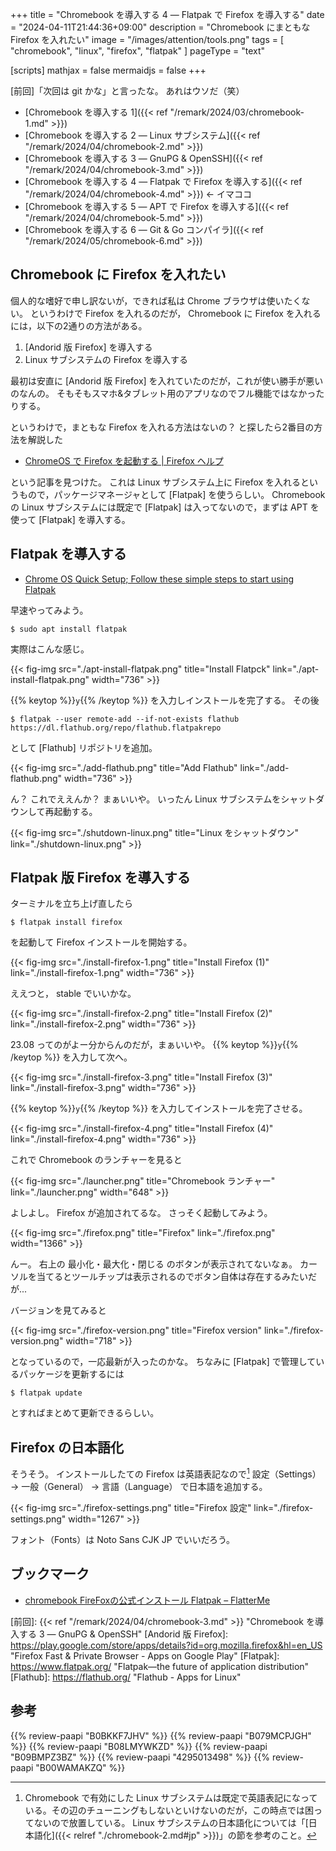 +++
title = "Chromebook を導入する 4 — Flatpak で Firefox を導入する"
date =  "2024-04-11T21:44:36+09:00"
description = "Chromebook にまともな Firefox を入れたい"
image = "/images/attention/tools.png"
tags = [ "chromebook", "linux", "firefox", "flatpak" ]
pageType = "text"

[scripts]
  mathjax = false
  mermaidjs = false
+++

[前回]「次回は git かな」と言ったな。
あれはウソだ（笑）

- [Chromebook を導入する 1]({{< ref "/remark/2024/03/chromebook-1.md" >}})
- [Chromebook を導入する 2 — Linux サブシステム]({{< ref "/remark/2024/04/chromebook-2.md" >}})
- [Chromebook を導入する 3 — GnuPG & OpenSSH]({{< ref "/remark/2024/04/chromebook-3.md" >}})
- [Chromebook を導入する 4 — Flatpak で Firefox を導入する]({{< ref "/remark/2024/04/chromebook-4.md" >}}) ← イマココ
- [Chromebook を導入する 5 — APT で Firefox を導入する]({{< ref "/remark/2024/04/chromebook-5.md" >}})
- [Chromebook を導入する 6 — Git & Go コンパイラ]({{< ref "/remark/2024/05/chromebook-6.md" >}})

## Chromebook に Firefox を入れたい

個人的な嗜好で申し訳ないが，できれば私は Chrome ブラウザは使いたくない。
というわけで Firefox を入れるのだが， Chromebook に Firefox を入れるには，以下の2通りの方法がある。

1. [Andorid 版 Firefox] を導入する
2. Linux サブシステムの Firefox を導入する

最初は安直に [Andorid 版 Firefox] を入れていたのだが，これが使い勝手が悪いのなんの。
そもそもスマホ&タブレット用のアプリなのでフル機能ではなかったりする。

というわけで，まともな Firefox を入れる方法はないの？ と探したら2番目の方法を解説した

- [ChromeOS で Firefox を起動する | Firefox ヘルプ](https://support.mozilla.org/ja/kb/run-firefox-chromeos)

という記事を見つけた。
これは Linux サブシステム上に Firefox を入れるというもので，パッケージマネージャとして [Flatpak] を使うらしい。
Chromebook の Linux サブシステムには既定で [Flatpak] は入ってないので，まずは APT を使って [Flatpak] を導入する。

## Flatpak を導入する

- [Chrome OS Quick Setup; Follow these simple steps to start using Flatpak](https://flatpak.org/setup/Chrome%20OS)

早速やってみよう。

```text
$ sudo apt install flatpak
```

実際はこんな感じ。

{{< fig-img src="./apt-install-flatpak.png" title="Install Flatpck" link="./apt-install-flatpak.png" width="736" >}}

{{% keytop %}}`y`{{% /keytop %}} を入力しインストールを完了する。
その後

```text
$ flatpak --user remote-add --if-not-exists flathub https://dl.flathub.org/repo/flathub.flatpakrepo
```

として [Flathub] リポジトリを追加。

{{< fig-img src="./add-flathub.png" title="Add Flathub" link="./add-flathub.png" width="736" >}}

ん？ これでええんか？ まぁいいや。
いったん Linux サブシステムをシャットダウンして再起動する。

{{< fig-img src="./shutdown-linux.png" title="Linux をシャットダウン" link="./shutdown-linux.png" >}}

## Flatpak 版 Firefox を導入する

ターミナルを立ち上げ直したら

```text
$ flatpak install firefox
```

を起動して Firefox インストールを開始する。

{{< fig-img src="./install-firefox-1.png" title="Install Firefox (1)" link="./install-firefox-1.png" width="736" >}}

ええつと， stable でいいかな。

{{< fig-img src="./install-firefox-2.png" title="Install Firefox (2)" link="./install-firefox-2.png" width="736" >}}

23.08 ってのがよー分からんのだが，まぁいいや。
{{% keytop %}}`y`{{% /keytop %}} を入力して次へ。

{{< fig-img src="./install-firefox-3.png" title="Install Firefox (3)" link="./install-firefox-3.png" width="736" >}}

{{% keytop %}}`y`{{% /keytop %}} を入力してインストールを完了させる。

{{< fig-img src="./install-firefox-4.png" title="Install Firefox (4)" link="./install-firefox-4.png" width="736" >}}

これで Chromebook のランチャーを見ると

{{< fig-img src="./launcher.png" title="Chromebook ランチャー" link="./launcher.png" width="648" >}}

よしよし。
Firefox が追加されてるな。
さっそく起動してみよう。

{{< fig-img src="./firefox.png" title="Firefox" link="./firefox.png" width="1366" >}}

んー。
右上の 最小化・最大化・閉じる のボタンが表示されてないなぁ。
カーソルを当てるとツールチップは表示されるのでボタン自体は存在するみたいだが...

バージョンを見てみると

{{< fig-img src="./firefox-version.png" title="Firefox version" link="./firefox-version.png" width="718" >}}

となっているので，一応最新が入ったのかな。
ちなみに [Flatpak] で管理しているパッケージを更新するには

```text
$ flatpak update
```

とすればまとめて更新できるらしい。

## Firefox の日本語化

そうそう。
インストールしたての Firefox は英語表記なので[^l1] 設定（Settings） → 一般（General） → 言語（Language） で日本語を追加する。

[^l1]: Chromebook で有効にした Linux サブシステムは既定で英語表記になっている。その辺のチューニングもしないといけないのだが，この時点では困ってないので放置している。 Linux サブシステムの日本語化については「[日本語化]({{< relref "./chromebook-2.md#jp" >}})」の節を参考のこと。

{{< fig-img src="./firefox-settings.png" title="Firefox 設定" link="./firefox-settings.png" width="1267" >}}

フォント（Fonts）は Noto Sans CJK JP でいいだろう。

## ブックマーク

- [chromebook FireFoxの公式インストール Flatpak – FlatterMe](/itsupport/526/2022/05/29/)

[前回]: {{< ref "/remark/2024/04/chromebook-3.md" >}} "Chromebook を導入する 3 — GnuPG & OpenSSH"
[Andorid 版 Firefox]: https://play.google.com/store/apps/details?id=org.mozilla.firefox&hl=en_US "Firefox Fast & Private Browser - Apps on Google Play"
[Flatpak]: https://www.flatpak.org/ "Flatpak—the future of application distribution"
[Flathub]: https://flathub.org/ "Flathub - Apps for Linux"

## 参考

{{% review-paapi "B0BKKF7JHV" %}} <!-- ASUS Chromebook -->
{{% review-paapi "B079MCPJGH" %}} <!-- カメラ 目隠し シャッター -->
{{% review-paapi "B08LMYWKZD" %}} <!-- Bluetooth 無線静音マウス -->
{{% review-paapi "B09BMPZ3BZ" %}} <!-- Chromebook仕事術 -->
{{% review-paapi "4295013498" %}} <!-- Linuxシステムの仕組み -->
{{% review-paapi "B00WAMAKZQ" %}} <!-- コマンドー -->
